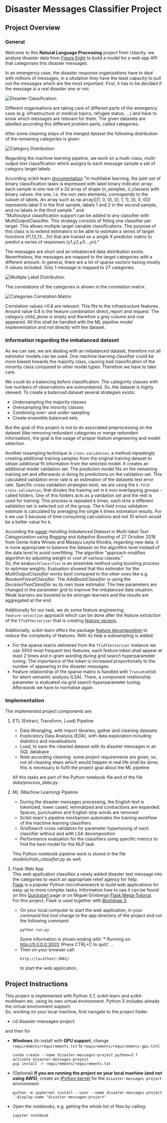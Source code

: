 [//]: # (Image References)

[image1]: ./images/CleanedDataset_disaster_messages_distr.PNG "Disaster Classification:"
[image2]: ./images/CleanedDataset_disaster_messages_categories_distr.PNG "Category Distribution:"
[image3]: ./images/CleanedDataset_disaster_messages_multipleCategoryLabelsDistribution.PNG "Multiple Label Distribution:"
[image4]: ./images/DisasterMessages_categories_correlationMatrix.PNG "Categories Correlation Matrix:"


# Disaster Messages Classifier Project

## Project Overview
### General
Welcome to this **Natural Language Processing** project from Udacity: we analyse disaster data from [Figure Eight](https://www.figure-eight.com/) to build a model for a web app API that categorises this disaster messages.

In an emergency case, the disaster response organisations have to deal with millions of messages, in a situtation they have the least capacity to pull out the messages which are the most important. First, it has to be decided if the message is a real disaster one or not.

![Disaster Classification:][image1]


Different organisations are taking care of different parts of the emergency case (e.g. infrastructure or medical topics, refugee status, ...) and have to know which messages are relevant for them. The given datasets are labelled according this different problem parts, called categories.

After some cleaning steps of the merged dataset the following distribution of the remaining categories is given:

![Category Distribution:][image2]

Regarding the machine learning pipeline, we work on a multi-class, multi-output text classification which assigns to each message sample a set of category target labels.<br>

According scikit-learn [documentation](https://scikit-learn.org/stable/modules/multiclass.html) "In multilabel learning, the joint set of binary classification tasks is expressed with label binary indicator array: each sample is one row of a 2d array of shape (n_samples, n_classes) with binary values: the one, i.e. the non zero elements, corresponds to the subset of labels. An array such as np.array([[1, 0, 0], [0, 1, 1], [0, 0, 0]]) represents label 0 in the first sample, labels 1 and 2 in the second sample, and no labels in the third sample." and<br>
"Multioutput classification support can be added to any classifier with MultiOutputClassifier. This strategy consists of fitting one classifier per target. This allows multiple target variable classifications. The purpose of this class is to extend estimators to be able to estimate a series of target functions (f1,f2,f3…,fn) that are trained on a single X predictor matrix to predict a series of responses (y1,y2,y3…,yn)."

The messages are short and an imbalanced data distribution exists. Nevertheless, the messages are mapped to the target categories with a different amount. In general, there are a lot of sparse vectors having mostly 0 values included. Only 1 message is mapped to 27 categories.

![Multiple Label Distribution:][image3]

The correlations of the categories is shown in the correlation matrix.

![Categories Correlation Matrix:][image4]

Correlation values >0.8 are relevant. This fits to the infrastructure features. Around value 0.8 is the feature combination direct_report and request. The category child_alone is empty and therefore a grey column and row appeared. All this shall be handled with the ML pipeline model implementation and not directly with the dataset.

### Information regarding the imbalanced dataset
As we can see, we are dealing with an imbalanced dataset, therefore not all estimator models can be used. One machine learning classifier could be more biased towards the majority class, causing bad classification of the minority class compared to other model types. Therefore we have to take care.

We could do a balancing before classification. The categority classes with low numbers of observations are outnumbered. So, the dataset is highly skewed. To create a balanced dataset several strategies exists:
- Undersampling the majority classes
- Oversampling the minority classes
- Combining over- and under-sampling
- Create ensemble balanced sets

But the goal of this project is not to do associated preprocessing on the dataset (like removing redundant categories or merge redundant information), the goal is the usage of proper feature engineering and model selection.

Another resampling technique is `cross-validation`, a method repeatingly creating additional training samples from the original training dataset to obtain additional fit information from the selected model. It creates an additional model validation set. The prediction model fits on the remaining training set and afterwards is doing its predictions on the validation set. This calculated validation error rate is an estimation of the datasets test error rate. Specific cross validation strategies exist, we are using the `k-fold cross-validation`, that divides the training set in k non-overlapping groups - called folders. One of this folders acts as a validation set and the rest is used for training. This process is repeated k times, each time a different validation set is selected out of the group. The k-fold cross validation estimate is calculated by averaging the single k times estimation results. For k we use 5 because of time consuming calculations and not 10 which would be a better value for k.

According the [paper](https://arxiv.org/ftp/arxiv/papers/1810/1810.11612.pdf) <i>Handling Imbalanced Dataset in Multi-label Text Categorization using Bagging and Adaptive Boosting</i> of 27 October 2018 from Genta Indra Winata and Masayu Leylia Khodra, regarding new data, it is more appropriate to balance the dataset on the algorithm level instead of the data level to avoid overfitting. The algorithm "approach modifies algorithm by adjusting weight or cost of various classes."<br>
So, the `AdaBoostClassifier` is an ensemble method using boosting process to optimise weights. Evaluation showed that this estimator for the <i>MultiOutputClassifier</i> works best compared to the other ones like e.g. <i>RandomForestClassifier</i>. The <i>AdaBoostClassifier</i> is using the <i>DecisionTreeClassifier</i> as its own base estimator. The tree parameters are changed in the parameter grid to improve the imbalanced data situation. Weak learners are boosted to be stronger learners and the results are aggregated at the end.

Additionally for our task, we do some feature engineering.<br>
`feature-selection` approach which can be done after the feature extraction of the `TfidfVectorizer` that is creating [feature vectors](https://scikit-learn.org/stable/modules/generated/sklearn.feature_extraction.text.TfidfVectorizer.html#sklearn.feature_extraction.text.TfidfVectorizer).

Additionally, scikit-learn offers the package [feature decomposition](https://scikit-learn.org/stable/modules/classes.html#module-sklearn.decomposition) to reduce the complexity of features. With its help a subsampling is added:
- For the sparse matrix delivered from the `TfidfVectorizer` instance we use 3000 most frequent text features, each feature token shall appear at least 2 times and n-gram wording during grid search hyperparameter tuning. The  importance of the token is increased proportionally to the number of appearing in the disaster messages.
- Feature relationship of the sparse matrix is handled with `TruncatedSVD` for latent semantic analysis (LSA). There, a component relationship parameter is evaluated via grid search hyperparameter tuning. Afterwards we have to normalise again.

### Implementation
The implemented project components are:
1. ETL (Extract, Transform, Load) Pipeline
   - Data Wrangling, with import libraries, gather and cleaning datasets
   - Exploratory Data Analysis (EDA), with data exploration including statistics and visualisations
   - Load, to save the cleaned dataset with its disaster messages in an SQL database
   - Note according cleaning: some project requirements are given, so, not all cleaning steps which would happen in real life shall be done; this is necessary to fulfil the project goal about the ML pipeline
   
   All this tasks are part of the Python notebook file and of the file <i>data/process_data.py</i>.

2. ML (Machine Learning) Pipeline
   - During the disaster messages processing, the English text is tokenized, lower cased, lemmatized and contractions are expanded. Spaces, punctuation and English stop words are removed
   - Scikit-learn's pipeline mechanism automates the training workflow of the machine learning classifiers
   - GridSearch cross validation for parameter hypertuning of each classifier without and with LSA decomposition
   - Performance evaluation for the classifiers using specific metrics to find the best model for the NLP task
   
   This Python notebook pipeline work is stored in the file <i>models/train_classifier.py</i> as well. 
   
3. Flask Web App<br>
This web application classifies a newly added disaster text message into the categories to reach an appropriate relief agency for help.<br>
[Flask](https://palletsprojects.com/p/flask/) is a popular Python microframework to build web applications for easy up to more complex tasks. Information how to use it can be found on this [Quickstart](https://flask.palletsprojects.com/en/1.1.x/quickstart/#static-files) page or on Miguel Grinbergs [Flask Mega-Tutorial](https://blog.miguelgrinberg.com/post/the-flask-mega-tutorial-part-i-hello-world).<br>
For this project, Flask is used together with [Bootstrap 3](https://www.w3schools.com/bootstrap/default.asp).

   - On your local computer to start the web application, in your command line tool change to the <i>app</i> directory of the project and run the following command: 
     ```
     python run.py
     ```
     Some information is shown ending with '* Running on http://0.0.0.0:3001/ (Press CTRL+C to quit)' ...
   - Then on your browser call:
     ```
     http://localhost:3001/
     ```
     to start the web application.

## Project Instructions
This project is implemented with Python 3.7, scikit-learn and scikit-multilearn etc. using its own virtual environment. Python 3 includes already the virtual environment support.<br>
So, working on your local machine, first navigate to the project folder
- cd disaster-messages-project

and then for 
- __Windows__ (to install with __GPU support__, change `requirements/requirements.txt` to `requirements/requirements-gpu.txt`):
	```
	conda create --name disaster-messages-project python=3.7
	activate disaster-messages-project
	pip install -r requirements/requirements.txt
	```
- (Optional) **If you are running the project on your local machine (and not using AWS)**, create an [IPython kernel](http://ipython.readthedocs.io/en/stable/install/kernel_install.html) for the `disaster-messages-project` environment:
	```
	python -m ipykernel install --user --name disaster-messages-project --display-name "disaster-messages-project"
	```
- Open the notebooks, e.g. getting the whole list of files by calling:
	```
	jupyter notebook
	```
